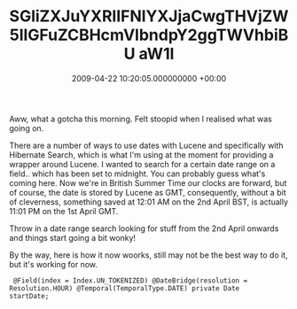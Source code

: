 ﻿---
layout: post
title: !binary |-
  SGliZXJuYXRlIFNlYXJjaCwgTHVjZW5lIGFuZCBHcmVlbndpY2ggTWVhbiBU
  aW1l
wordpress_id: 225
wordpress_url: !binary |-
  aHR0cDovL3d3dy5qYW1lc2FuZGNsYXJlLm5ldC8/cD0yMjU=
date: 2009-04-22 10:20:05.000000000 +00:00
---
Aww, what a gotcha this morning. Felt stoopid when I realised what was going on.

There are a number of ways to use dates with Lucene and specifically with Hibernate Search, which is what I'm using at the moment for providing a wrapper around Lucene. I wanted to search for a certain date range on a field.. which has been set to midnight. You can probably guess what's coming here. Now we're in British Summer Time our clocks are forward, but of course, the date is stored by Lucene as GMT, consequently, without a bit of cleverness, something saved at 12:01 AM on the 2nd April BST, is actually 11:01 PM on the 1st April GMT.

Throw in a date range search looking for stuff from the 2nd April onwards and things start going a bit wonky!

By the way, here is how it now woorks, still may not be the best way to do it, but it's working for now.

<code> @Field(index = Index.UN_TOKENIZED)
@DateBridge(resolution = Resolution.HOUR)
@Temporal(TemporalType.DATE)
private Date startDate;</code>
